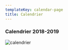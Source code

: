 ```yaml
---
templateKey: calendar-page
title: Calendrier
---
```

### Calendrier 2018-2019
![calendrier](/img/calendrier-2018.png)
###
